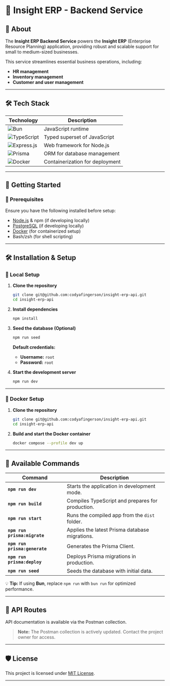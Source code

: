 # 🚀 Insight ERP - Backend Service

## 📖 About

The **Insight ERP Backend Service** powers the **Insight ERP** (Enterprise Resource Planning) application, providing robust and scalable support for small to medium-sized businesses. 

This service streamlines essential business operations, including:
- **HR management**
- **Inventory management**
- **Customer and user management**  

---

## 🛠 Tech Stack

| Technology  | Description |
|-------------|------------|
| ![Bun][Bun.com] | JavaScript runtime |
| ![TypeScript][TypeScript.com] | Typed superset of JavaScript |
| ![Express.js][Expressjs.com] | Web framework for Node.js |
| ![Prisma][Prisma.io] | ORM for database management |
| ![Docker][Docker.com] | Containerization for deployment |

---

## 🚀 Getting Started

### 📌 Prerequisites
Ensure you have the following installed before setup:

- [Node.js](https://nodejs.org/) & npm (if developing locally)
- [PostgreSQL](https://www.postgresql.org/) (if developing locally)
- [Docker](https://www.docker.com/) (for containerized setup)
- Bash/zsh (for shell scripting)

---

## 🛠 Installation & Setup

### 🔧 Local Setup
1. **Clone the repository**  
   ```sh
   git clone git@github.com:codyafingerson/insight-erp-api.git
   cd insight-erp-api
   ```

2. **Install dependencies**  
   ```bash
   npm install
   ```

3. **Seed the database (Optional)**  
   ```bash
   npm run seed
   ```
   **Default credentials:**
   - **Username:** `root`
   - **Password:** `root`

4. **Start the development server**  
   ```bash
   npm run dev
   ```
---

### 🐳 Docker Setup

1. **Clone the repository**  
   ```sh
   git clone git@github.com:codyafingerson/insight-erp-api.git
   cd insight-erp-api
   ```

2. **Build and start the Docker container**  
   ```bash
   docker compose --profile dev up
   ```

---

## 📜 Available Commands

| Command | Description |
|---------|------------|
| **`npm run dev`** | Starts the application in development mode. |
| **`npm run build`** | Compiles TypeScript and prepares for production. |
| **`npm run start`** | Runs the compiled app from the `dist` folder. |
| **`npm run prisma:migrate`** | Applies the latest Prisma database migrations. |
| **`npm run prisma:generate`** | Generates the Prisma Client. |
| **`npm run prisma:deploy`** | Deploys Prisma migrations in production. |
| **`npm run seed`** | Seeds the database with initial data. |

💡 **Tip:** If using **Bun**, replace `npm run` with `bun run` for optimized performance.

---

## 📡 API Routes

API documentation is available via the Postman collection.

> **Note:** The Postman collection is actively updated. Contact the project owner for access.

---

## 🛡️ License

This project is licensed under [MIT License](LICENSE).

---

[Bun.com]: https://img.shields.io/badge/Bun-000?logo=bun&logoColor=fff
[TypeScript.com]: https://shields.io/badge/TypeScript-3178C6?logo=TypeScript&logoColor=FFF&style=flat-square
[Expressjs.com]: https://img.shields.io/badge/Express.js-000000?logo=express&logoColor=fff&style=flat
[Prisma.io]: https://shields.io/badge/Prisma-2D3748?logo=Prisma&logoColor=FFF&style=flat-square
[Docker.com]: https://shields.io/badge/Docker-2496ED?logo=Docker&logoColor=FFF&style=flat-square